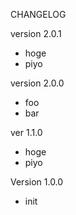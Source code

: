 CHANGELOG

version 2.0.1
* hoge
* piyo

version 2.0.0
* foo
* bar

ver 1.1.0
* hoge
* piyo

Version 1.0.0
* init
